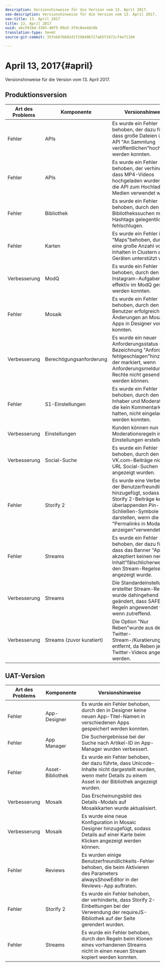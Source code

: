 ```yaml
---
description: Versionshinweise für die Version vom 13. April 2017.
seo-description: Versionshinweise für die Version vom 13. April 2017.
seo-title: 13. April 2017
title: 13. April 2017
uuid: abc591bd-3385-40f5-99a5-3f4c8ee4dc6b
translation-type: tm+mt
source-git-commit: 35feb87bb82d1f298496717a65f1972cf4e71104

---
```



# April 13, 2017{#april}

Versionshinweise für die Version vom 13. April 2017.

## Produktionsversion

| **Art des Problems** | **Komponente** | **Versionshinweise** |
|---|---|---|
| Fehler | APIs | Es wurde ein Fehler behoben, der dazu führte, dass große Dateien über die API "An Sammlung veröffentlichen"hochgeladen werden konnten. |
| Fehler | APIs | Es wurde ein Fehler behoben, der verhinderte, dass MP4-Videos hochgeladen wurden, wenn die API zum Hochladen von Medien verwendet wurde. |
| Fehler | Bibliothek | Es wurde ein Fehler behoben, durch den Bibliothekssuchen mit Hashtags gelegentlich fehlschlugen. |
| Fehler | Karten | Es wurde ein Fehler in "Maps"behoben, durch den eine große Anzahl von Inhalten in Clustern auf iOS-Geräten unterstützt wurde. |
| Verbesserung | ModQ | Es wurde ein Fehler behoben, durch den neue Instagram-Aufgaben effektiv im ModQ gestreamt werden konnten. |
| Fehler | Mosaik | Es wurde ein Fehler behoben, durch den Benutzer erfolgreich Änderungen an Mosaic-Apps in Designer vornehmen konnten. |
| Verbesserung | Berechtigungsanforderung | Es wurde ein neuer Anforderungsstatus mit der Bezeichnung "Anforderung fehlgeschlagen"hinzugefügt, der markiert, wenn Anforderungsmeldungen für Rechte nicht gesendet werden können. |
| Fehler | S1-Einstellungen | Es wurde ein Fehler behoben, durch den neue Inhaber und Moderatoren, die kein Kommentarkonto hatten, nicht eingeladen werden konnten. |
| Verbesserung | Einstellungen | Kunden können nun Spam-Moderationsregeln in den Einstellungen erstellen. |
| Verbesserung | Social-Suche | Es wurde ein Fehler behoben, durch den VK.com-Beiträge nicht über URL Social-Suchen angezeigt wurden. |
| Fehler | Storify 2 | Es wurde eine Verbesserung der Benutzerfreundlichkeit hinzugefügt, sodass fixierte Storify 2-Beiträge keine überlappenden Pin- und Schließen-Symbole darstellen, wenn die Option "Permalinks in Modal anzeigen"verwendet wird. |
| Fehler | Streams | Es wurde ein Fehler behoben, der dazu führte, dass das Banner "App akzeptiert keinen neuen Inhalt"fälschlicherweise auf den Stream-Regelseiten angezeigt wurde. |
| Verbesserung | Streams | Die Standardeinstellung neu erstellter Stream-Regeln wurde dahingehend geändert, dass SAFE-Regeln angewendet werden, wenn zutreffend. |
| Verbesserung | Streams (zuvor kuratiert) | Die Option "Nur Reben"wurde aus den Twitter-Stream-/Kuratierungsregeln entfernt, da Reben jetzt als Twitter-Videos angezeigt werden. |

## UAT-Version

| **Art des Problems** | **Komponente** | **Versionshinweise** |
|---|---|---|
| Fehler | App-Designer | Es wurde ein Fehler behoben, durch den in Designer keine neuen App-Titel-Namen in verschiedenen Apps gespeichert werden konnten. |
| Fehler | App Manager | Die Suchergebnisse bei der Suche nach Artikel-ID im App-Manager wurden verbessert. |
| Fehler | Asset-Bibliothek | Es wurde ein Fehler behoben, der dazu führte, dass Unicode-Inhalte nicht dargestellt wurden, wenn mehr Details zu einem Asset in der Bibliothek angezeigt wurden. |
| Verbesserung | Mosaik | Das Erscheinungsbild des Details-Modals auf Mosaikkarten wurde aktualisiert. |
| Verbesserung | Mosaik | Es wurde eine neue Konfiguration in Mosaic Designer hinzugefügt, sodass Details auf einer Karte beim Klicken angezeigt werden können. |
| Fehler | Reviews | Es wurden einige Benutzerfreundlichkeits-Fehler behoben, die beim Aktivieren des Parameters alwaysShowEditor in der Reviews-App auftraten. |
| Fehler | Storify 2 | Es wurde ein Fehler behoben, der verhinderte, dass Storify 2-Einbettungen bei der Verwendung der requireJS-Bibliothek auf der Seite gerendert wurden. |
| Fehler | Streams | Es wurde ein Fehler behoben, durch den Regeln beim Klonen eines vorhandenen Streams nicht in einen neuen Stream kopiert werden konnten. |

